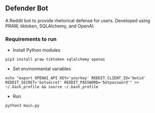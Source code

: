 ## Defender Bot

A Reddit bot to provide rhetorical defense for users. Developed using PRAW, tiktoken, SQLAlchemy, and OpenAI.

### Requirements to run
- Install Python modules

```
pip3 install praw tiktoken sqlalchemy openai
```

- Set environmental variables

```
echo "export OPENAI_API_KEY='yourkey' REDDIT_CLIENT_ID='botid' REDDIT_SECRET='botsecret' REDDIT_PASSWORD='botpassword'" >> ~/.bash_profile && source ~/.bash_profile
```

- Run

```
python3 main.py
```
